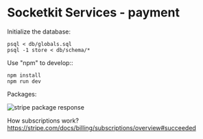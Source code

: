 # Socketkit Services - payment

Initialize the database:

    psql < db/globals.sql
    psql -1 store < db/schema/*

Use "npm" to develop::

    npm install
    npm run dev

Packages:

![stripe package response](https://cleanshot-cloud-fra.s3.eu-central-1.amazonaws.com/media/13752/uOx1jO1WMJmrpQp2yfxl4hj9Sqt7MAiehghGuDaq.jpeg?X-Amz-Content-Sha256=UNSIGNED-PAYLOAD&X-Amz-Security-Token=IQoJb3JpZ2luX2VjED0aDGV1LWNlbnRyYWwtMSJHMEUCIQDSzru405%2BDKx5jJ6cB8kpzt0jgXWZv7eIxsxU7pB36gAIgcg2Z7s2QZKoVoW0p%2FQmIvb5uBs97zsrURu4rL5sd2N4q4gEIpv%2F%2F%2F%2F%2F%2F%2F%2F%2F%2FARAAGgw5MTk1MTQ0OTE2NzQiDEwGvoECbxgm5iZ7jSq2AUZLcT0W%2B7MpSNfud1Z8nLhUtoz82GGF9nhS5RYzLrjbwnMUhB6XTpaM7ycIy72sOeBpxH7cqCo3orHil1rKGIfK9deJlTe8taZr%2BHksami%2B6uka%2Bwdhpp%2BkqST50E7aDDXj7%2BGaRgYx1%2F0%2Ftu6LzT8sARzUiutd1ClrxpFABm5Ds%2BmmOkbphrbZe3gnZGvkSIb%2B7b5ynvjPo604ALfPCW6t7n%2FXE%2BLXp1ew9fzpnvP29ExdsYMVMLS3gIQGOuAB5XedeT3ukfj%2FW4CmMYCfDkPH%2Br30V6DV4QrdGMqanYcdMEzN4SPFmpmunxpMn6ZuPDEKlSrF9ZnHtBhOlsAmkbYZf1ijOjWCmBBvo%2BTOGdXV5KQB9M6cu%2BDPwNKj9GDMpU2jFbDOrc%2FY%2B8xB%2BbpYHthb4H6TDRhtDex7vZ5CdDsS%2FBSi%2FLUJGqqevdAnSLa9PoOB9EpRUaW5lCl61KGuO9vt2opID6n0ilxiPlXZxZcn0bR05ZbYHsHxx0SlujeMLZPxP%2B%2FEWeu8Z9k%2BHqp%2Bk35DJo66sqgD7JbZw7N1Wmc%3D&X-Amz-Algorithm=AWS4-HMAC-SHA256&X-Amz-Credential=ASIA5MF2VVMNNUA2GTVU%2F20210421%2Feu-central-1%2Fs3%2Faws4_request&X-Amz-Date=20210421T134341Z&X-Amz-SignedHeaders=host&X-Amz-Expires=300&X-Amz-Signature=7d197510b0857710df659109cefe7bedf2c5715e857d3dbd70d04498a5c9d4b9)

How subscriptions work? https://stripe.com/docs/billing/subscriptions/overview#succeeded

